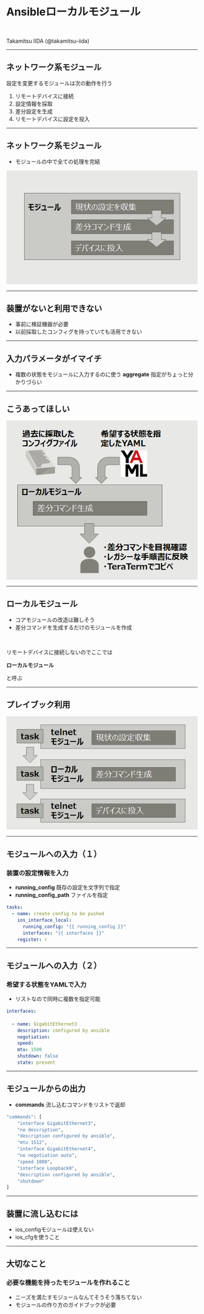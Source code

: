 <!-- markdownlint-disable MD012 -->
<!-- markdownlint-disable MD036 -->

# Ansibleローカルモジュール

<br>

Takamitsu IIDA (@takamitsu-iida)

---

## ネットワーク系モジュール

設定を変更するモジュールは次の動作を行う

1. リモートデバイスに接続
1. 設定情報を採取
1. 差分設定を生成
1. リモートデバイスに設定を投入

---

## ネットワーク系モジュール

- モジュールの中で全ての処理を完結

![ネットワーク系モジュール](img/fig1.png)

---

## 装置がないと利用できない

- 事前に検証機器が必要
- 以前採取したコンフィグを持っていても活用できない

---

## 入力パラメータがイマイチ

- 複数の状態をモジュールに入力するのに使う **aggregate** 指定がちょっと分かりづらい

---

## こうあってほしい

![ローカルモジュール](img/fig2.png)

---

## ローカルモジュール

- コアモジュールの改造は難しそう
- 差分コマンドを生成するだけのモジュールを作成

<br>

リモートデバイスに接続しないのでここでは

**ローカルモジュール**

と呼ぶ

---

## プレイブック利用

![ローカルモジュール](img/fig3.png)

---

## モジュールへの入力（１）

### 装置の設定情報を入力

- **running_config** 既存の設定を文字列で指定
- **running_config_path** ファイルを指定

```yaml
tasks:
  - name: create config to be pushed
    ios_interface_local:
      running_config: "{{ running_config }}"
      interfaces: "{{ interfaces }}"
    register: r
```

---

## モジュールへの入力（２）

### 希望する状態をYAMLで入力

- リストなので同時に複数を指定可能

```yaml
interfaces:

  - name: GigabitEthernet3
    description: configured by ansible
    negotiation:
    speed:
    mtu: 1500
    shutdown: false
    state: present
```

---

## モジュールからの出力

- **commands** 流し込むコマンドをリストで返却

```bash
"commands": [
    "interface GigabitEthernet3",
    "no description",
    "description configured by ansible",
    "mtu 1512",
    "interface GigabitEthernet4",
    "no negotiation auto",
    "speed 1000",
    "interface Loopback0",
    "description configured by ansible",
    "shutdown"
]
```

---

## 装置に流し込むには

- ios_configモジュールは使えない
- ios_cfgを使うこと

---

## 大切なこと

### 必要な機能を持ったモジュールを作れること

- ニーズを満たすモジュールなんてそうそう落ちてない
- モジュールの作り方のガイドブックが必要

